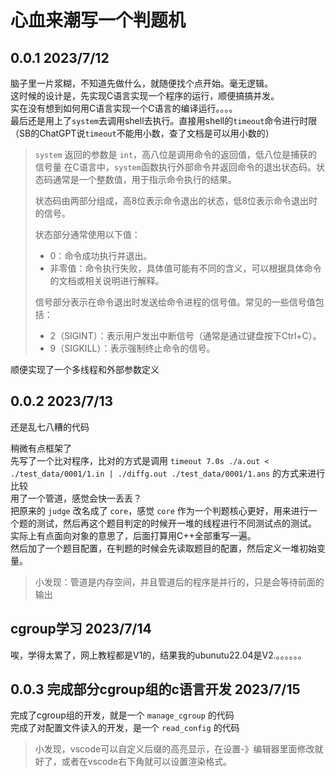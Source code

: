 # 心血来潮写一个判题机

## 0.0.1  2023/7/12

脑子里一片浆糊，不知道先做什么，就随便找个点开始。毫无逻辑。\
这时候的设计是，先实现C语言实现一个程序的运行，顺便搞搞并发。\
实在没有想到如何用C语言实现一个C语言的编译运行。。。。 \
最后还是用上了`system`去调用shell去执行。直接用shell的`timeout`命令进行时限（SB的ChatGPT说`timeout`不能用小数，查了文档是可以用小数的） 

> `system` 返回的参数是 `int`，高八位是调用命令的返回值，低八位是捕获的信号量
> 在C语言中，`system`函数执行外部命令并返回命令的退出状态码。状态码通常是一个整数值，用于指示命令执行的结果。
>
> 状态码由两部分组成，高8位表示命令退出的状态，低8位表示命令退出时的信号。
> 
> 状态部分通常使用以下值：
> - 0：命令成功执行并退出。
> - 非零值：命令执行失败，具体值可能有不同的含义，可以根据具体命令的文档或相关说明进行解释。
> 
> 信号部分表示在命令退出时发送给命令进程的信号值。常见的一些信号值包括：
> - 2（SIGINT）：表示用户发出中断信号（通常是通过键盘按下Ctrl+C）。
> - 9（SIGKILL）：表示强制终止命令的信号。

顺便实现了一个多线程和外部参数定义 


## 0.0.2 2023/7/13

还是乱七八糟的代码

稍微有点框架了 \
先写了一个比对程序，比对的方式是调用 `timeout 7.0s ./a.out < ./test_data/0001/1.in | ./diffg.out ./test_data/0001/1.ans` 的方式来进行比较 \
用了一个管道，感觉会快一丢丢？ \
把原来的 `judge` 改名成了 `core`，感觉 `core` 作为一个判题核心更好，用来进行一个题的测试，然后再这个题目判定的时候开一堆的线程进行不同测试点的测试。 \
实际上有点面向对象的意思了，后面打算用C++全部重写一遍。 \
然后加了一个题目配置，在判题的时候会先读取题目的配置，然后定义一堆初始变量。 

> 小发现：管道是内存空间，并且管道后的程序是并行的，只是会等待前面的输出


## cgroup学习 2023/7/14

唉，学得太累了，网上教程都是V1的，结果我的ubunutu22.04是V2.。。。。。。


## 0.0.3 完成部分cgroup组的c语言开发 2023/7/15

完成了cgroup组的开发，就是一个 `manage_cgroup` 的代码 \
完成了对配置文件读入的开发，是一个 `read_config` 的代码

> 小发现，vscode可以自定义后缀的高亮显示，在设置-》编辑器里面修改就好了，或者在vscode右下角就可以设置渲染格式。